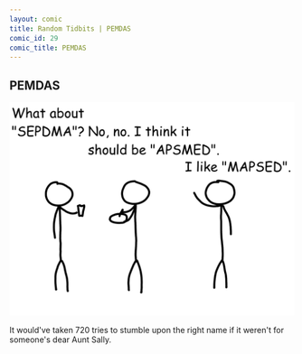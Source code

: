 ```yaml
---
layout: comic
title: Random Tidbits | PEMDAS
comic_id: 29
comic_title: PEMDAS
---
```


## PEMDAS

<img id="img29" src="/assets/images/29.png">

It would've taken 720 tries to stumble upon the right name if it weren't for someone's dear Aunt Sally.

